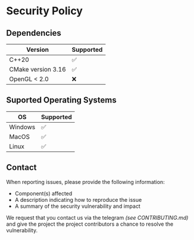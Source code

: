 # Security Policy

## Dependencies

| Version             | Supported          |
| ------------------- | ------------------ |
| С++20               | :white_check_mark: |
| CMake version 3.16  | :white_check_mark: |
| OpenGL < 2.0        | :x:                |

## Suported Operating Systems

|  OS            | Supported          |
| -------------- | ------------------ |
| Windows        | :white_check_mark: |
| MacOS          | :white_check_mark: |
| Linux          | :white_check_mark: |

## Contact
When reporting issues, please provide the following information:

- Component(s) affected
- A description indicating how to reproduce the issue
- A summary of the security vulnerability and impact

We request that you contact us via the telegram _(see CONTRIBUTING.md)_ and give the project the project contributors a chance to resolve
the vulnerability.

